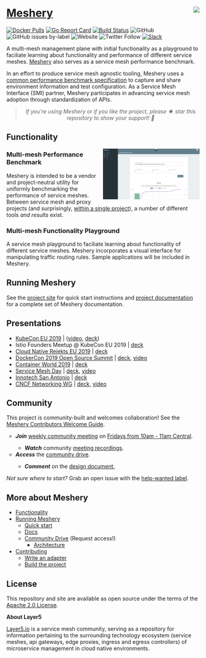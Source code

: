 # [Meshery](https://layer5.io/meshery)<img align="right" src="https://layer5.io/assets/images/cube-sh-small.png" />

[![Docker Pulls](https://img.shields.io/docker/pulls/layer5/meshery.svg)](https://hub.docker.com/r/layer5/meshery)
[![Go Report Card](https://goreportcard.com/badge/github.com/layer5io/meshery)](https://goreportcard.com/report/github.com/layer5io/meshery)
[![Build Status](https://travis-ci.com/layer5io/meshery.svg?branch=master)](https://travis-ci.com/layer5io/meshery)
![GitHub](https://img.shields.io/github/license/layer5io/meshery.svg)
![GitHub issues by-label](https://img.shields.io/github/issues/layer5io/meshery/help%20wanted.svg)
![Website](https://img.shields.io/website/https/layer5.io/meshery.svg)
![Twitter Follow](https://img.shields.io/twitter/follow/layer5.svg?label=Follow&style=social)
[![Slack](https://img.shields.io/badge/slack-380-lightgrey)](http://slack.layer5.io)

A multi-mesh management plane with initial functionality as a playground to faciliate learning about functionality and performance of different service meshes. [Meshery](https://layer5.io/meshery) also serves as a service mesh performance benchmark.
  
In an effort to produce service mesh agnostic tooling, Meshery uses a [common performance benchmark specification](https://github.com/layer5io/service-mesh-benchmark-spec) to capture and share environment information and test configuration. As a Service Mesh Interface (SMI) partner, Meshery participates in advancing service mesh adoption through standardization of APIs.

><p align="center"><i>If you’re using Meshery or if you like the project, please ★ star this repository to show your support! 🤩</i></p>


## <a name="functionality">Functionality</a>
<img align="right" src="https://github.com/layer5io/meshery/raw/master/ui/static/img/meshery.png" alt="Service Mesh Playground" width="50%" />

### Multi-mesh Performance Benchmark

Meshery is intended to be a vendor and project-neutral utility for uniformly benchmarking the performance of service meshes. Between service mesh and proxy projects (and surprisingly, [within a single project](https://layer5.io/landscape#tools)), a number of different tools *and results* exist. 

### Multi-mesh Functionality Playground

A service mesh playground to faciliate learning about functionality of different service meshes. Meshery incorporates a visual interface for manipulating traffic routing rules. Sample applications will be included in Meshery. 

## <a name="running">Running Meshery</a>

See the [project site](https://layer5.io/meshery) for quick start instructions and [project documentation](https://meshery.layer5.io/docs) for a complete set of Meshery documentation.

## Presentations
- [KubeCon EU 2019](https://kccnceu19.sched.com/event/MPf7/service-meshes-at-what-cost-lee-calcote-layer5-girish-ranganathan-solarwinds?iframe=no&w=100%&sidebar=yes&bg=no) | ([video](https://www.youtube.com/watch?v=LxP-yHrKL4M&list=PLYjO73_1efChX9NuRaU7WocTbgrfvCoPE), [deck](https://calcotestudios.com/talks/decks/slides-kubecon-eu-2019-service-meshes-at-what-cost.html))
- Istio Founders Meetup @ KubeCon EU 2019 | [deck](https://calcotestudios.com/talks/decks/slides-istio-meetup-kubecon-eu-2019-istio-at-scale-large-and-small.html)
- [Cloud Native Rejekts EU 2019](https://cfp.cloud-native.rejekts.io/cloud-native-rejekts-eu-2019/speaker/GZQTEM/) | [deck](https://calcotestudios.com/talks/decks/slides-cloud-native-rejekts-2019-evaluating-service-meshes.html)
- [DockerCon 2019 Open Source Summit](https://dockercon19.smarteventscloud.com/connect/sessionDetail.ww?SESSION_ID=309149&tclass=popup#.XJxH-TOcbjI.twitter) | [deck](https://calcotestudios.com/talks/decks/slides-dockercon-2019-establishing-an-open-source-office.html), [video](https://www.docker.com/dockercon/2019-videos?watch=open-source-summit-service-mesh)
- [Container World 2019](https://tmt.knect365.com/container-world/speakers/lee-calcote) | [deck](https://calcotestudios.com/talks/decks/slides-container-world-2019-service-meshes-but-at-what-cost.html)
- [Service Mesh Day](https://servicemeshday.com/schedule/) | [deck](https://docs.google.com/presentation/d/1T0w5sXiUYtjHhmwJYF7VI-q5lgYAN46-Yn8ey0EZV-A/edit?usp=sharing), [video](https://youtu.be/CFj1O_uyhhs)
- [Innotech San Antonio](https://innotechsanantonio2019.sched.com/event/Lmlb/the-enterprise-path-to-service-mesh-architectures?iframe=no&w=100%&sidebar=yes&bg=no) | [deck](https://calcotestudios.com/talks/decks/slides-innotech-san-antonio-2019-the-enterprise-path-to-service-mesh.html)
- [CNCF Networking WG](https://github.com/cncf/wg-networking) | [deck](https://www.slideshare.net/leecalcote/benchmarking-service-meshes-cncf-networking-wg-141938576), [video](https://www.youtube.com/watch?v=2_JwCc-kLMA&list=PLYjO73_1efChX9NuRaU7WocTbgrfvCoPE)

<a name="contributing"></a><a name="community"></a>
## Community
<div>
This project is community-built and welcomes collaboration! See the <a href="https://docs.google.com/document/d/17OPtDE_rdnPQxmk2Kauhm3GwXF1R5dZ3Cj8qZLKdo5E/edit">Meshery Contributors Welcome Guide</a>. 
<p>
  <ul>
    <li style="list-style-type: circle;"><em><strong>Join</strong></em> <a href="https://drive.google.com/open?id=1c07UO9dS7_tFD-ClCWHIrEzRnzUJoFQ10EzfJTpS7FY">weekly community meeting</a> on <a href="https://calendar.google.com/calendar/b/1?cid=bGF5ZXI1LmlvX2VoMmFhOWRwZjFnNDBlbHZvYzc2MmpucGhzQGdyb3VwLmNhbGVuZGFyLmdvb2dsZS5jb20">Fridays from 10am - 11am Central</a>.</li>
    <ul>
        <li><em><strong>Watch</strong></em> community <a href="https://www.youtube.com/playlist?list=PL3A-A6hPO2IMPPqVjuzgqNU5xwnFFn3n0">meeting recordings</a>.</li>
    </ul>
    <li style="list-style-type: circle;"><em><strong>Access</strong></em> the <a href="https://drive.google.com/drive/u/4/folders/0ABH8aabN4WAKUk9PVA">community drive</a>.</li>
      <ul>
        <li><em><strong>Comment</strong></em> on the <a href="https://drive.google.com/open?id=15Gv1kTP8QHaMrDadfmgVmmS3hQn6YKFVag38Cr_JBEI">design document.</a></li>
      </ul>
    </ul>
</p>
</div>

*Not sure where to start?* Grab an open issue with the [help-wanted label](../../labels/help%20wanted).

## More about Meshery

- [Functionality](#functionality)
- [Running Meshery](#running)
  - [Quick start](https://layer5.io/meshery/#getting-started)
  - [Docs](https://meshery.layer5.io/docs)
  - [Community Drive](https://drive.google.com/drive/u/0/folders/0ABH8aabN4WAKUk9PVA) (Request access!)
    - [Architecture](https://drive.google.com/open?id=1SQMfyu5shjpGKlYONdVzOtd7UYTgLWBcgUvHMLCZ2tY)
- [Contributing](CONTRIBUTING.md/#contributing)
  - [Write an adapter](CONTRIBUTING.md/#adapter)
  - [Build the project](CONTRIBUTING.md/#building)
  
## License

This repository and site are available as open source under the terms of the [Apache 2.0 License](https://opensource.org/licenses/Apache-2.0).

**About Layer5**

[Layer5.io](https://layer5.io) is a service mesh community, serving as a repository for information pertaining to the surrounding technology ecosystem (service meshes, api gateways, edge proxies, ingress and egress controllers) of microservice management in cloud native environments.
